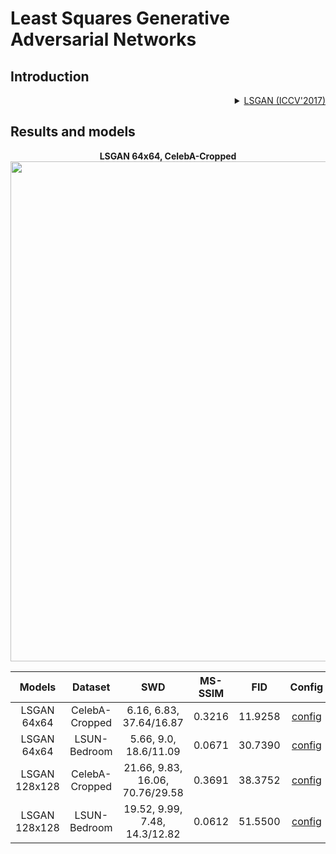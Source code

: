 # Least Squares Generative Adversarial Networks

## Introduction
<!-- [ALGORITHM] -->

<details>
<summary align="right"><a href="https://openaccess.thecvf.com/content_iccv_2017/html/Mao_Least_Squares_Generative_ICCV_2017_paper.html">LSGAN (ICCV'2017)</a></summary>

```latex
@inproceedings{mao2017least,
  title={Least squares generative adversarial networks},
  author={Mao, Xudong and Li, Qing and Xie, Haoran and Lau, Raymond YK and Wang, Zhen and Paul Smolley, Stephen},
  booktitle={Proceedings of the IEEE international conference on computer vision},
  pages={2794--2802},
  year={2017},
  url={https://openaccess.thecvf.com/content_iccv_2017/html/Mao_Least_Squares_Generative_ICCV_2017_paper.html},
}
```
</details>

## Results and models

<div align="center">
  <b> LSGAN 64x64, CelebA-Cropped</b>
  <br/>
  <img src="https://user-images.githubusercontent.com/22982797/116498716-f4e74200-a8dc-11eb-9c28-5549d96e20a6.png" width="800"/>
</div>


|    Models     |    Dataset     |               SWD               | MS-SSIM |   FID   |                                                                  Config                                                                  |                                                                                                                                                                                                               Download                                                                                                                                                                                                                |
| :-----------: | :------------: | :-----------------------------: | :-----: | :-----: | :--------------------------------------------------------------------------------------------------------------------------------------: | :-----------------------------------------------------------------------------------------------------------------------------------------------------------------------------------------------------------------------------------------------------------------------------------------------------------------------------------------------------------------------------------------------------------------------------------: |
|  LSGAN 64x64  | CelebA-Cropped |     6.16, 6.83, 37.64/16.87     | 0.3216  | 11.9258 | [config](https://github.com/open-mmlab/mmgeneration/tree/master/configs/lsgan/lsgan_dcgan-archi_lr-1e-3_celeba-cropped_64_b128x1_12m.py) | [model](https://download.openmmlab.com/mmgen/lsgan/lsgan_celeba-cropped_dcgan-archi_lr-1e-3_64_b128x1_12m_20210429_144001-92ca1d0d.pth?versionId=CAEQKhiBgIDS1crxyBciIDAxNzgzOTE2ZDNiNDQ4ZGU4MmI5MGY1YjdmNjg0Nzkw)&#124; [log](https://download.openmmlab.com/mmgen/lsgan/lsgan_celeba-cropped_dcgan-archi_lr-1e-3_64_b128x1_12m_20210422_131925.log.json?versionId=CAEQKhiBgMDdwvHxyBciIGQwOThmY2MzNGY4NjQ4MjE5NzdmYzQwYjhmMTcyMjIy) |
|  LSGAN 64x64  |  LSUN-Bedroom  |      5.66, 9.0, 18.6/11.09      | 0.0671  | 30.7390 |  [config](https://github.com/open-mmlab/mmgeneration/tree/master/configs/lsgan/lsgan_dcgan-archi_lr-1e-4_lsun-bedroom_64_b128x1_12m.py)  |   [model](https://download.openmmlab.com/mmgen/lsgan/lsgan_lsun-bedroom_dcgan-archi_lr-1e-4_64_b128x1_12m_20210429_144602-ec4ec6bb.pth?versionId=CAEQKhiBgMDc1crxyBciIDc0NGE5OTc1YmUwNzQ1OTg4YzY5MDkyOTYyY2VhZGVm)&#124; [log](https://download.openmmlab.com/mmgen/lsgan/lsgan_lsun-bedroom_dcgan-archi_lr-1e-4_64_b128x1_12m_20210423_005020.log.json?versionId=CAEQKhiBgIDdwvHxyBciIDg4YWI3ZGRlYzNmMDRmOTc5OWU5NWJkNTZjMjQ0MjFm)   |
| LSGAN 128x128 | CelebA-Cropped | 21.66, 9.83, 16.06, 70.76/29.58 | 0.3691  | 38.3752 | [config](https://github.com/open-mmlab/mmgeneration/tree/master/configs/lsgan/lsgan_dcgan-archi_lr-1e-4_celeba-cropped_128_b64x1_10m.py) | [model](https://download.openmmlab.com/mmgen/lsgan/lsgan_celeba-cropped_dcgan-archi_lr-1e-4_128_b64x1_10m_20210429_144229-01ba67dc.pth?versionId=CAEQKhiBgMDS1crxyBciIGU4N2JhNGQ0YjU2YTQ2OWI5MWUxZmQ1NmUwNzY3MmUx)&#124; [log](https://download.openmmlab.com/mmgen/lsgan/lsgan_celeba-cropped_dcgan-archi_lr-1e-4_128_b64x1_10m_20210423_132126.log.json?versionId=CAEQKhiBgICMw_HxyBciIDQ2MzZlNTViMTNjNTRjN2JhNWRlMzViMzg5YzlhODc3) |
| LSGAN 128x128 |  LSUN-Bedroom  |  19.52, 9.99, 7.48, 14.3/12.82  | 0.0612  | 51.5500 |  [config](https://github.com/open-mmlab/mmgeneration/tree/master/configs/lsgan/lsgan_lsgan-archi_lr-1e-4_lsun-bedroom_128_b64x1_10m.py)  |   [model](https://download.openmmlab.com/mmgen/lsgan/lsgan_lsun-bedroom_lsgan-archi_lr-1e-4_128_b64x1_10m_20210429_155605-cf78c0a8.pth?versionId=CAEQKhiBgMDnw8LyyBciIGQzNmRjYjI5ODA1OTQ4Mjc5MGFiZGRmNzJjZTU1NDA1)&#124; [log](https://download.openmmlab.com/mmgen/lsgan/lsgan_lsun-bedroom_lsgan-archi_lr-1e-4_128_b64x1_10m_20210429_142302.log.json?versionId=CAEQKhiBgMCDo8jyyBciIDE1YTRmNGYyZTYyYzQyZjdiZGMxNjIxMWFjM2UwMzM2)   |
